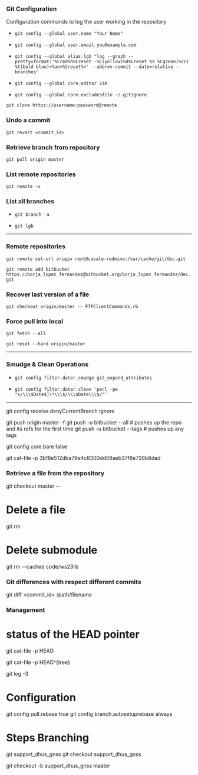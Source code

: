 [//]: # (===================================================)
[//]: # ($Author: bolf$)
[//]: # ($Date$)
[//]: # ($Committer: bolf$)
[//]: # ($Hash: ec8e3ee$)
[//]: # (===================================================)

### Git Configuration

Configuration commands to log the user working in the repository

- `git config --global user.name "Your Name"`

- `git config --global user.email you@example.com`

- `git config --global alias.lgb "log --graph --pretty=format:'%Cred%h%Creset -%C(yellow)%d%Creset %s
%Cgreen(%cr) %C(bold blue)<%an>%Creset%n' --abbrev-commit --date=relative --branches"`

- `git config --global core.editor vim`

- `git config --global core.excludesfile ~/.gitignore`

`git clone https://username:password@remote`

### Undo a commit

`git revert <commit_id>`


### Retrieve <master> branch from repository

`git pull origin master`

### List remote repositories

`git remote -v`

### List all branches

- `git branch -a`

- `git lgb`

---

### Remote repositories

`git remote set-url origin root@casale-redmine:/var/cache/git/dec.git`

`git remote add bitbucket https://borja_lopez_fernandez@bitbucket.org/borja_lopez_fernandez/dec.git`

### Recover last version of a file

`git checkout origin/master -- FTPClientCommands.rb`

### Force pull into local

`git fetch --all`

`git reset --hard origin/master`

---

### Smudge & Clean Operations

-	`git config filter.dater.smudge git_expand_attributes`

-	`git config filter.dater.clean 'perl -pe "s/\\\$Date$]\*\\\$/\\\$Date\\\$/"'`

---

git config receive.denyCurrentBranch ignore

git push origin master -f git push -u bitbucket --all # pushes up the repo and its refs for the first time git push -u bitbucket --tags # pushes up any tags

git config core.bare false

git cat-file -p 3b18e512dba79e4c8300dd08aeb37f8e728b8dad


### Retrieve a file from the repository

git checkout master -- <filename>


Delete a file
=============

git rm <file>

Delete submodule <cache>
========================

git rm --cached code/ws23rb


### Git differences with respect different commits

git diff <commit_id> /path/filename



### Management

status of the HEAD pointer
==========================

git cat-file -p HEAD

git cat-file -p HEAD^{tree}

git log -3



Configuration
=============
git config pull.rebase true
git config branch.autosetuprebase always



Steps Branching
===============
git support_dhus_gnss
git checkout support_dhus_gnss

git checkout -b support_dhus_gnss master




